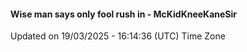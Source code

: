 #### Wise man says only fool rush in - McKidKneeKaneSir
Updated on 19/03/2025 - 16:14:36 (UTC) Time Zone
